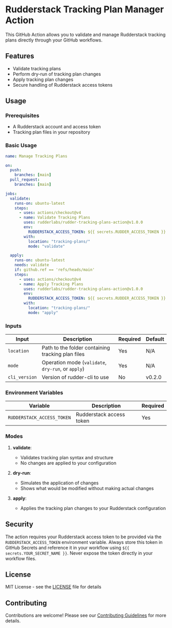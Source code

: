 # Rudderstack Tracking Plan Manager Action

This GitHub Action allows you to validate and manage Rudderstack tracking plans directly through your GitHub workflows.

## Features

- Validate tracking plans
- Perform dry-run of tracking plan changes
- Apply tracking plan changes
- Secure handling of Rudderstack access tokens

## Usage

### Prerequisites

- A Rudderstack account and access token
- Tracking plan files in your repository

### Basic Usage

```yaml
name: Manage Tracking Plans

on:
  push:
    branches: [main]
  pull_request:
    branches: [main]

jobs:
  validate:
    runs-on: ubuntu-latest
    steps:
      - uses: actions/checkout@v4
      - name: Validate Tracking Plans
        uses: rudderlabs/rudder-tracking-plans-action@v1.0.0
        env:
          RUDDERSTACK_ACCESS_TOKEN: ${{ secrets.RUDDER_ACCESS_TOKEN }}
        with:
          location: "tracking-plans/"
          mode: "validate"

  apply:
    runs-on: ubuntu-latest
    needs: validate
    if: github.ref == 'refs/heads/main'
    steps:
      - uses: actions/checkout@v4
      - name: Apply Tracking Plans
        uses: rudderlabs/rudder-tracking-plans-action@v1.0.0
        env:
          RUDDERSTACK_ACCESS_TOKEN: ${{ secrets.RUDDER_ACCESS_TOKEN }}
        with:
          location: "tracking-plans/"
          mode: "apply"
```

### Inputs

| Input         | Description                                        | Required | Default |
| ------------- | -------------------------------------------------- | -------- | ------- |
| `location`    | Path to the folder containing tracking plan files  | Yes      | N/A     |
| `mode`        | Operation mode (`validate`, `dry-run`, or `apply`) | Yes      | N/A     |
| `cli_version` | Version of rudder-cli to use                       | No       | v0.2.0  |

### Environment Variables

| Variable                   | Description              | Required |
| -------------------------- | ------------------------ | -------- |
| `RUDDERSTACK_ACCESS_TOKEN` | Rudderstack access token | Yes      |

### Modes

1. **validate**:

   - Validates tracking plan syntax and structure
   - No changes are applied to your configuration

2. **dry-run**:

   - Simulates the application of changes
   - Shows what would be modified without making actual changes

3. **apply**:
   - Applies the tracking plan changes to your Rudderstack configuration

## Security

The action requires your Rudderstack access token to be provided via the `RUDDERSTACK_ACCESS_TOKEN` environment variable. Always store this token in GitHub Secrets and reference it in your workflow using `${{ secrets.YOUR_SECRET_NAME }}`. Never expose the token directly in your workflow files.

## License

MIT License - see the [LICENSE](LICENSE) file for details

## Contributing

Contributions are welcome! Please see our [Contributing Guidelines](CONTRIBUTING.md) for more details.
